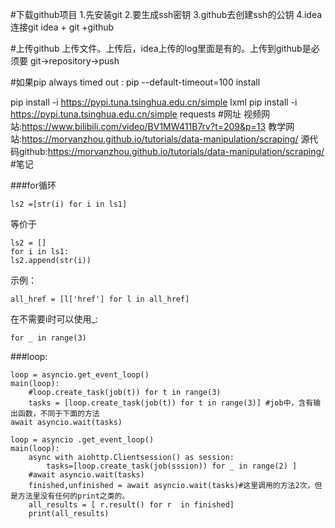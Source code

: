 #下载github项目
1.先安装git
2.要生成ssh密钥
3.github去创建ssh的公钥
4.idea连接git
idea + git +github

#上传github
上传文件。上传后，idea上传的log里面是有的。上传到github是必须要
git->repository->push


#如果pip always timed out :
pip --default-timeout=100 install

pip install -i https://pypi.tuna.tsinghua.edu.cn/simple lxml
pip install -i https://pypi.tuna.tsinghua.edu.cn/simple requests
#网址
视频网站:https://www.bilibili.com/video/BV1MW411B7rv?t=209&p=13
教学网站:https://morvanzhou.github.io/tutorials/data-manipulation/scraping/
源代码github:https://morvanzhou.github.io/tutorials/data-manipulation/scraping/
#笔记

###for循环

	ls2 =[str(i) for i in ls1]
等价于

    ls2 = []
    for i in ls1:
    ls2.append(str(i))
示例：

	all_href = [l['href'] for l in all_href]

在不需要i时可以使用_:

	for _ in range(3)

###loop:

    loop = asyncio.get_event_loop()
    main(loop):
        #loop.create_task(job(t)) for t in range(3)
        tasks = [loop.create_task(job(t)) for t in range(3)] #job中，含有输出函数，不同于下面的方法
	await asyncio.wait(tasks)

    loop = asyncio .get_event_loop()
    main(loop):
        async with aiohttp.Clientsession() as session:
            tasks=[loop.create_task(job(sssion)) for _ in range(2) ]
		#await asyncio.wait(tasks)
		finished,unfinished = await asyncio.wait(tasks)#这里调用的方法2次，但是方法里没有任何的print之类的。
		all_results = [ r.result() for r  in finished]
		print(all_results)


